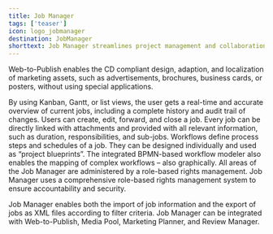 ```yaml
---
title: Job Manager 
tags: ['teaser']
icon: logo_jobmanager
destination: JobManager
shorttext: Job Manager streamlines project management and collaboration, with all jobs and workflows transparently managed, controlled, and processed – no matter whether marketing projects, budget releases or purchase orders.  
---
```

Web-to-Publish enables the CD compliant design, adaption, and localization of marketing assets, such as advertisements, brochures, business cards, or posters, without using special applications.  

By using Kanban, Gantt, or list views, the user gets a real-time and accurate overview of current jobs, including a complete history and audit trail of changes. Users can create, edit, forward, and close a job. Every job can be directly linked with attachments and provided with all relevant information, such as duration, responsibilities, and sub-jobs. Workflows define process steps and schedules of a job. They can be designed individually and used as “project blueprints”. The integrated BPMN-based workflow modeler also enables the mapping of complex workflows – also graphically. All areas of the Job Manager are administered by a role-based rights management. Job Manager uses a comprehensive role-based rights management system to ensure accountability and security. 

Job Manager enables both the import of job information and the export of jobs as XML files according to filter criteria. Job Manager can be integrated with Web-to-Publish, Media Pool, Marketing Planner, and Review Manager. 
